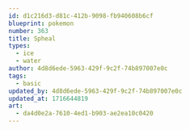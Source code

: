 ```yaml
---
id: d1c216d3-d81c-412b-9098-fb940608b6cf
blueprint: pokemon
number: 363
title: Spheal
types:
  - ice
  - water
author: 4d8d6ede-5963-429f-9c2f-74b897007e0c
tags:
  - basic
updated_by: 4d8d6ede-5963-429f-9c2f-74b897007e0c
updated_at: 1716644819
art:
  - da4d0e2a-7610-4ed1-b903-ae2ea10c0420
---
```

